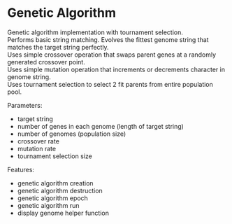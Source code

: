 Genetic Algorithm
=================

Genetic algorithm implementation with tournament selection.  
Performs basic string matching. Evolves the fittest genome string that matches the target string perfectly.  
Uses simple crossover operation that swaps parent genes at a randomly generated crossover point.  
Uses simple mutation operation that increments or decrements character in genome string.   
Uses tournament selection to select 2 fit parents from entire population pool.

Parameters:
* target string
* number of genes in each genome (length of target string)
* number of genomes (population size)
* crossover rate
* mutation rate
* tournament selection size

Features:
* genetic algorithm creation
* genetic algorithm destruction
* genetic algorithm epoch
* genetic algorithm run
* display genome helper function
